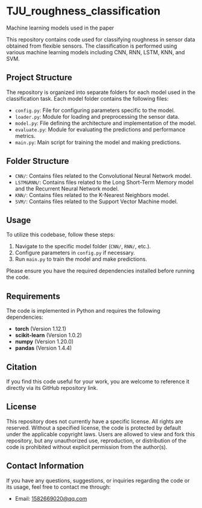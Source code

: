 # TJU_roughness_classification
Machine learning models used in the paper

This repository contains code used for classifying roughness in sensor data obtained from flexible sensors. The classification is performed using various machine learning models including CNN, RNN, LSTM, KNN, and SVM.

## Project Structure

The repository is organized into separate folders for each model used in the classification task. Each model folder contains the following files:

- `config.py`: File for configuring parameters specific to the model.
- `loader.py`: Module for loading and preprocessing the sensor data.
- `model.py`: File defining the architecture and implementation of the model.
- `evaluate.py`: Module for evaluating the predictions and performance metrics.
- `main.py`: Main script for training the model and making predictions.

## Folder Structure

- `CNN/`: Contains files related to the Convolutional Neural Network model.
- `LSTM&RNN/`: Contains files related to the Long Short-Term Memory model and the Recurrent Neural Network model.
- `KNN/`: Contains files related to the K-Nearest Neighbors model.
- `SVM/`: Contains files related to the Support Vector Machine model.

## Usage

To utilize this codebase, follow these steps:

1. Navigate to the specific model folder (`CNN/`, `RNN/`, etc.).
2. Configure parameters in `config.py` if necessary.
3. Run `main.py` to train the model and make predictions.

Please ensure you have the required dependencies installed before running the code. 

## Requirements

The code is implemented in Python and requires the following dependencies:

- **torch** (Version 1.12.1)
- **scikit-learn** (Version 1.0.2)
- **numpy** (Version 1.20.0)
- **pandas** (Version 1.4.4)



## Citation

If you find this code useful for your work, you are welcome to reference it directly via its GitHub repository link.


## License

This repository does not currently have a specific license. All rights are reserved. Without a specified license, the code is protected by default under the applicable copyright laws. Users are allowed to view and fork this repository, but any unauthorized use, reproduction, or distribution of the code is prohibited without explicit permission from the author(s).


## Contact Information

If you have any questions, suggestions, or inquiries regarding the code or its usage, feel free to contact me through:

- Email: 1582669020@qq.com



